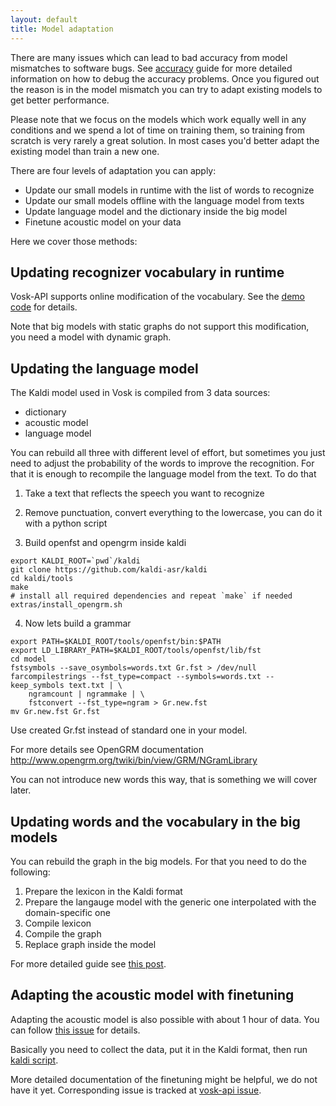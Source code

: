 ```yaml
---
layout: default
title: Model adaptation
---
```


There are many issues which can lead to bad accuracy from model
mismatches to software bugs. See [accuracy](accuracy) guide for more
detailed information on how to debug the accuracy problems. Once you
figured out the reason is in the model mismatch you can try to adapt
existing models to get better performance.

Please note that we focus on the models which work equally well in any conditions
and we spend a lot of time on training them, so training from scratch is
very rarely a great solution. In most cases you'd better adapt the existing
model than train a new one.

There are four levels of adaptation you can apply:

 * Update our small models in runtime with the list of words to recognize
 * Update our small models offline with the language model from texts
 * Update language model and the dictionary inside the big model
 * Finetune acoustic model on your data

Here we cover those methods:

## Updating recognizer vocabulary in runtime

Vosk-API supports online modification of the vocabulary. See the [demo
code](https://github.com/alphacep/vosk-api/blob/master/python/example/test_words.py)
for details.

Note that big models with static graphs do not support this modification,
you need a model with dynamic graph.

## Updating the language model

The Kaldi model used in Vosk is compiled from 3 data sources:

  * dictionary
  * acoustic model
  * language model

You can rebuild all three with different level of effort, but sometimes you just
need to adjust the probability of the words to improve the recognition. For
that it is enough to recompile the language model from the text. To do that

1. Take a text that reflects the speech you want to recognize

2. Remove punctuation, convert everything to the lowercase, you can do it with a python script

3. Build openfst and opengrm inside kaldi
```
export KALDI_ROOT=`pwd`/kaldi
git clone https://github.com/kaldi-asr/kaldi
cd kaldi/tools
make
# install all required dependencies and repeat `make` if needed
extras/install_opengrm.sh
```
4. Now lets build a grammar
```
export PATH=$KALDI_ROOT/tools/openfst/bin:$PATH
export LD_LIBRARY_PATH=$KALDI_ROOT/tools/openfst/lib/fst
cd model
fstsymbols --save_osymbols=words.txt Gr.fst > /dev/null
farcompilestrings --fst_type=compact --symbols=words.txt --keep_symbols text.txt | \
    ngramcount | ngrammake | \
    fstconvert --fst_type=ngram > Gr.new.fst
mv Gr.new.fst Gr.fst
```

Use created Gr.fst instead of standard one in your model.

For more details see OpenGRM documentation <http://www.opengrm.org/twiki/bin/view/GRM/NGramLibrary>

You can not introduce new words this way, that is something we will cover later.

## Updating words and the vocabulary in the big models

You can rebuild the graph in the big models. For that you need to do the following:

1. Prepare the lexicon in the Kaldi format
2. Prepare the langauge model with the generic one interpolated with the domain-specific one
3. Compile lexicon
4. Compile the graph
5. Replace graph inside the model

For more detailed guide see [this post](https://chrisearch.wordpress.com/2017/03/11/speech-recognition-using-kaldi-extending-and-using-the-aspire-model/).

## Adapting the acoustic model with finetuning

Adapting the acoustic model is also possible with about 1 hour of data. You can follow 
[this issue](https://github.com/daanzu/kaldi-active-grammar/issues/33) for details. 

Basically you need to collect the data, put it in the Kaldi format, then run 
[kaldi script](https://github.com/kaldi-asr/kaldi/blob/master/egs/aishell2/s5/local/nnet3/tuning/finetune_tdnn_1a.sh).

More detailed documentation of the finetuning might be helpful, we do not
have it yet. Corresponding issue is tracked at [vosk-api
issue](https://github.com/alphacep/vosk-api/issues/185).
